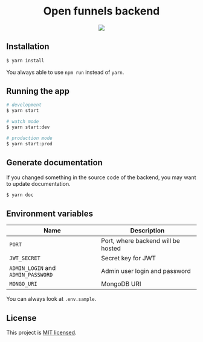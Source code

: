 <h1 align="center">Open funnels backend</h1>
<p align="center">
<img src="https://raw.githubusercontent.com/backmeupplz/open-funnels-backend/main/img/logo.png" />
</p>

## Installation

```bash
$ yarn install
```
You always able to use `npm run` instead of `yarn`.

## Running the app

```bash
# development
$ yarn start

# watch mode
$ yarn start:dev

# production mode
$ yarn start:prod
```

## Generate documentation
If you changed something in the source code of the backend, you may want to update documentation.

```bash
$ yarn doc
```

## Environment variables

| Name                                     | Description                                 |
| ---------------------------------------- | ------------------------------------------- |
| `PORT`                                   | Port, where backend will be hosted          |
| `JWT_SECRET`                             | Secret key for JWT                          |
| `ADMIN_LOGIN` and `ADMIN_PASSWORD`       | Admin user login and password               |
| `MONGO_URI`                              | MongoDB URI                                 |

You can always look at `.env.sample`.

## License

This project is [MIT licensed](LICENSE).
